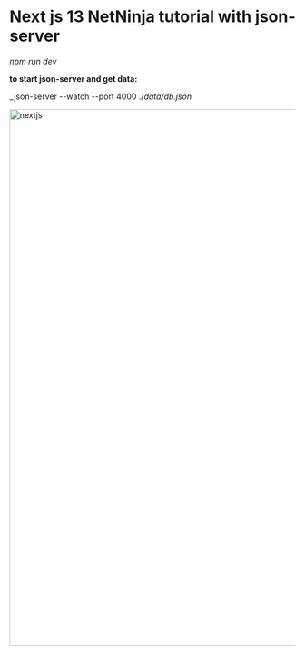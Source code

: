 <h1>Next js 13 NetNinja tutorial with json-server</h1>

_npm run dev_ 

**to start json-server and get data:**

_json-server --watch --port 4000 ./_data/db.json_

<img width="945" alt="nextjs" src="https://github.com/user-attachments/assets/bbc3723d-6ae1-4ef7-8ca3-bc6fca174c00">
